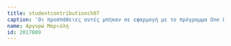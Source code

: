 ```yaml
---
title: studentcontributionch07
caption: 'Οι προσπάθειες αυτές μπήκαν σε εφαρμογή με το πρόγραμμα One Laptop Per Child όπου είχε σκοπό την παροχή συστημάτων χαμηλού κόστους σε παιδιά τριτοκοσμικών χωρών με σκοπό να δημιουργηθεί μία πρώτη επαφή και αλληλεπίδραση με τον υπολογιστή. Το πρόγραμμα αυτό έχει σαν στόχο την εξοικείωση των παιδιών με το λογισμικό και όχι με το hardware του υπολογιστή. Για να πραγματοποιηθούν οι φιλοδοξίες που είχε ο Alan Kay για το Dynabook είναι ο συνδιασμός της φιλοσοφίας του Dynabook με τις χελώνες ρομπότ (που στο σημερινό τοπίο έχουν την μορφή του lego mindstorms). Δηλαδή το πρόγραμμα θα μπορούσε να δίνει όλα τα κομμάτια για την κατασκευή ενός συστήματος(επεξεργαστή, κάρτα γραφικών, κτλ) και να τα δίνει στο παιδί με την φιλοδοξία της ένωσης τους σε ένα σύστημα-παζλ. Έτσι διατηρείται η φιλοσοφία ανακάλυψης των υπολογιστών από το παιδί όπως ανακαλύπτει τον κόσμο μια ιδέα που συνάδει απόλυτα με το εποικοδομιστικό μοντέλο του Papert. Παρόλα αυτά το πρόγραμμα στην σημερινή του μορφή ακολουθεί το μόττο που είχε αναφέρει ο Kay στην ομιλία του για το  Dynabook: once you are inside of something you can not really see it.'
name: Αργυρώ Μαριόλη
id: 2017089
---
```

